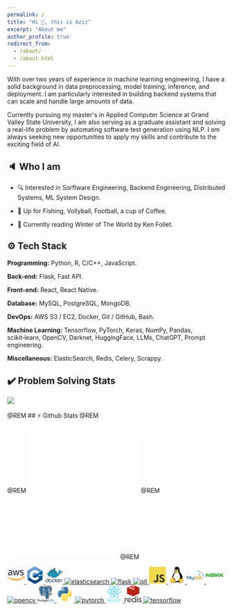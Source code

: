```yaml
---
permalink: /
title: "Hi 👋, this is Aziz"
excerpt: "About me"
author_profile: true
redirect_from: 
  - /about/
  - /about.html
---
```



With over two years of experience in machine learning engineering, I have a solid background in data preprocessing, model training, inference, and deployment. I am particularly interested in building backend systems that can scale and handle large amounts of data. 

Currently pursuing my master's in Applied Computer Science at Grand Valley State University, I am also serving as a graduate assistant and solving a real-life problem by automating software test generation using NLP. I am always seeking new opportunities to apply my skills and contribute to the exciting field of AI.


## 🔈 Who I am


 - 🔍 Interested in Sorftware Engineering, Backend Engineering, Distributed Systems, ML System Design.

 - 🎣 Up for Fishing, Vollyball, Football, a cup of Coffee.

 - 📖 Currently reading Winter of The World by Ken Follet.

## ⚙️ Tech Stack

**Programming:**  Python, R, C/C++, JavaScript. 

**Back-end:** Flask, Fast API. 

**Front-end:** React, React Native. 

**Database:** MySQL, PostgreSQL, MongoDB.

**DevOps:** AWS S3 / EC2, Docker, Git / GitHub, Bash.

**Machine Learning:** Tensorflow, PyTorch, Keras, NumPy, Pandas, scikit‑learn, OpenCV, Darknet, HuggingFace, LLMs, ChatGPT, Prompt engineering.

**Miscellaneous:** ElasticSearch, Redis, Celery, Scrappy.


## ✔️ Problem Solving Stats
<head>
  <style>
    .custom-image {
      height: 250px; /* Set the desired height */
    }
  </style>
</head>
<body>
<p float="left">
<img class="custom-image" decoding="async" loading="lazy" src="https://leetcard.jacoblin.cool/systemfraud?theme=light&font=Karma&ext=contest&ext=contest" />

<!-- <img class="custom-image" decoding="async" loading="lazy" src="https://raw.githubusercontent.com/azizHakim/cf-stats/main/output/light_card.svg" /> -->
</p>
</body>

@REM ## ⚡ Github Stats
@REM <p float="left">
@REM <img height="150em" decoding="async" loading="lazy" src="https://raw.githubusercontent.com/azizHakim/github-stats/master/generated/overview.svg#gh-light-mode-only" /> 
@REM <img height="150em" decoding="async" loading="lazy" src="https://raw.githubusercontent.com/azizHakim/github-stats/master/generated/languages.svg#gh-light-mode-only"/>
@REM </p>


<p align="left"> 
<a href="https://aws.amazon.com" target="_blank" rel="noreferrer"> <img src="https://raw.githubusercontent.com/devicons/devicon/master/icons/amazonwebservices/amazonwebservices-original-wordmark.svg" alt="aws" width="40" height="40"/> </a>
<a href="https://www.w3schools.com/cpp/" target="_blank" rel="noreferrer"> <img src="https://raw.githubusercontent.com/devicons/devicon/master/icons/cplusplus/cplusplus-original.svg" alt="cplusplus" width="40" height="40"/> </a> 
<a href="https://www.docker.com/" target="_blank" rel="noreferrer"> <img src="https://raw.githubusercontent.com/devicons/devicon/master/icons/docker/docker-original-wordmark.svg" alt="docker" width="40" height="40"/> </a> 
<a href="https://www.elastic.co" target="_blank" rel="noreferrer"> <img src="https://www.vectorlogo.zone/logos/elastic/elastic-icon.svg" alt="elasticsearch" width="40" height="40"/> </a> 
<a href="https://flask.palletsprojects.com/" target="_blank" rel="noreferrer"> <img src="https://www.vectorlogo.zone/logos/pocoo_flask/pocoo_flask-icon.svg" alt="flask" width="40" height="40"/> </a> 
<a href="https://git-scm.com/" target="_blank" rel="noreferrer"> <img src="https://www.vectorlogo.zone/logos/git-scm/git-scm-icon.svg" alt="git" width="40" height="40"/> </a> 
<a href="https://developer.mozilla.org/en-US/docs/Web/JavaScript" target="_blank" rel="noreferrer"> <img src="https://raw.githubusercontent.com/devicons/devicon/master/icons/javascript/javascript-original.svg" alt="javascript" width="40" height="40"/> </a> 
<a href="https://www.linux.org/" target="_blank" rel="noreferrer"> <img src="https://raw.githubusercontent.com/devicons/devicon/master/icons/linux/linux-original.svg" alt="linux" width="40" height="40"/> </a> 
<!-- <a href="https://www.mongodb.com/" target="_blank" rel="noreferrer"> <img src="https://raw.githubusercontent.com/devicons/devicon/master/icons/mongodb/mongodb-original-wordmark.svg" alt="mongodb" width="40" height="40"/> </a>  -->
<a href="https://www.mysql.com/" target="_blank" rel="noreferrer"> <img src="https://raw.githubusercontent.com/devicons/devicon/master/icons/mysql/mysql-original-wordmark.svg" alt="mysql" width="40" height="40"/> </a> 
<a href="https://www.nginx.com" target="_blank" rel="noreferrer"> <img src="https://raw.githubusercontent.com/devicons/devicon/master/icons/nginx/nginx-original.svg" alt="nginx" width="40" height="40"/> </a> 
<a href="https://opencv.org/" target="_blank" rel="noreferrer"> <img src="https://www.vectorlogo.zone/logos/opencv/opencv-icon.svg" alt="opencv" width="40" height="40"/> </a> 
<a href="https://www.postgresql.org" target="_blank" rel="noreferrer"> <img src="https://raw.githubusercontent.com/devicons/devicon/master/icons/postgresql/postgresql-original-wordmark.svg" alt="postgresql" width="40" height="40"/> </a> 
<a href="https://www.python.org" target="_blank" rel="noreferrer"> <img src="https://raw.githubusercontent.com/devicons/devicon/master/icons/python/python-original.svg" alt="python" width="40" height="40"/> </a> 
<a href="https://pytorch.org/" target="_blank" rel="noreferrer"> <img src="https://www.vectorlogo.zone/logos/pytorch/pytorch-icon.svg" alt="pytorch" width="40" height="40"/> </a> <a href="https://reactjs.org/" target="_blank" rel="noreferrer"> <img src="https://raw.githubusercontent.com/devicons/devicon/master/icons/react/react-original-wordmark.svg" alt="react" width="40" height="40"/> </a> 
<a href="https://redis.io" target="_blank" rel="noreferrer"> <img src="https://raw.githubusercontent.com/devicons/devicon/master/icons/redis/redis-original-wordmark.svg" alt="redis" width="40" height="40"/> </a>
<a href="https://www.tensorflow.org" target="_blank" rel="noreferrer"> <img src="https://www.vectorlogo.zone/logos/tensorflow/tensorflow-icon.svg" alt="tensorflow" width="40" height="40"/> </a> 
</p>